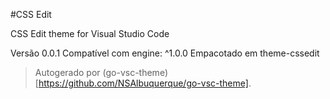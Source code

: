 #CSS Edit

CSS Edit theme for Visual Studio Code

Versão 0.0.1
Compatível com engine: ^1.0.0
Empacotado em theme-cssedit

> Autogerado por (go-vsc-theme)[https://github.com/NSAlbuquerque/go-vsc-theme].